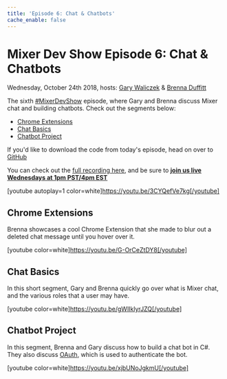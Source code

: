 ```yaml
---
title: 'Episode 6: Chat & Chatbots'
cache_enable: false
---
```


# Mixer Dev Show Episode 6: Chat & Chatbots
Wednesday, October 24th 2018, hosts: [Gary Waliczek](https://twitter.com/garywal) & [Brenna Duffitt](https://twitter.com/brennadactyl)

The sixth [#MixerDevShow](https://twitter.com/hashtag/MixerDevShow) episode, where Gary and Brenna discuss Mixer chat and building chatbots. Check out the segments below:

- [Chrome Extensions](https://youtu.be/G-OrCeZtDY8)
- [Chat Basics](https://youtu.be/gWlIklyrJZQ)
- [Chatbot Project](https://youtu.be/xjbUNoJgkmU)

If you'd like to download the code from today's episode, head on over to [GitHub](https://github.com/mixer/devshow/tree/master/006-csharp-moderating-chatbot)

You can check out the [full recording here](https://youtu.be/3CYQefVe7kg), and be sure to [**join us live Wednesdays at 1pm PST/4pm EST**](https://mixer.com/MixerDevShow)

[youtube autoplay=1 color=white]https://youtu.be/3CYQefVe7kg[/youtube]

## Chrome Extensions
Brenna showcases a cool Chrome Extension that she made to blur out a deleted chat message until you hover over it.

[youtube color=white]https://youtu.be/G-OrCeZtDY8[/youtube]

## Chat Basics
In this short segment, Gary and Brenna quickly go over what is Mixer chat, and the various roles that a user may have.

[youtube color=white]https://youtu.be/gWlIklyrJZQ[/youtube]

## Chatbot Project
In this segment, Brenna and Gary discuss how to build a chat bot in C#. They also discuss [OAuth](/reference/oauth/quickdetails), which is used to authenticate the bot.

[youtube color=white]https://youtu.be/xjbUNoJgkmU[/youtube]